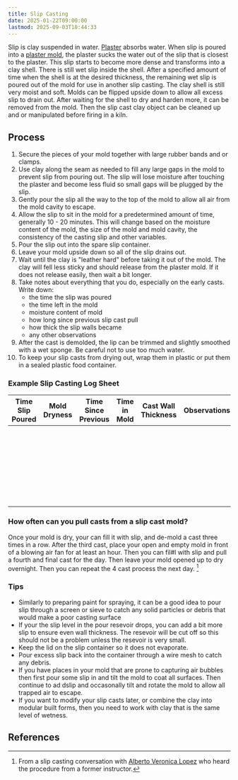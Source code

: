 ```yaml
---
title: Slip Casting
date: 2025-01-22T09:00:00
lastmod: 2025-09-03T10:44:33
---
```


Slip is clay suspended in water. [Plaster](./plaster.md) absorbs water. When slip is poured into a [plaster mold](./plaster-molds.md), the plaster sucks the water out of the slip that is closest to the plaster. This slip starts to become more dense and transforms into a clay shell. There is still wet slip inside the shell. After a specified amount of time when the shell is at the desired thickness, the remaining wet slip is poured out of the mold for use in another slip casting. The clay shell is still very moist and soft. Molds can be flipped upside down to allow all excess slip to drain out. After waiting for the shell to dry and harden more, it can be removed from the mold. Then the slip cast clay object can be cleaned up and or manipulated before firing in a kiln.

## Process

1. Secure the pieces of your mold together with large rubber bands and or clamps.
2. Use clay along the seam as needed to fill any large gaps in the mold to prevent slip from pouring out. The slip will lose moisture after touching the plaster and become less fluid so small gaps will be plugged by the slip.
3. Gently pour the slip all the way to the top of the mold to allow all air from the mold cavity to escape.
4. Allow the slip to sit in the mold for a predetermined amount of time, generally 10 - 20 minutes. This will change based on the moisture content of the mold, the size of the mold and mold cavity, the consistency of the casting slip and other variables.
5. Pour the slip out into the spare slip container.
6. Leave your mold upside down so all of the slip drains out.
7. Wait until the clay is "leather hard" before taking it out of the mold. The clay will fell less sticky and should release from the plaster mold. If it does not release easily, then wait a bit longer.
8. Take notes about everything that you do, especially on the early casts. Write down:
   - the time the slip was poured
   - the time left in the mold
   - moisture content of mold
   - how long since previous slip cast pull
   - how thick the slip walls became
   - any other observations
9. After the cast is demolded, the lip can be trimmed and slightly smoothed with a wet sponge. Be careful not to use too much water.
10. To keep your slip casts from drying out, wrap them in plastic or put them in a sealed plastic food container.

### Example Slip Casting Log Sheet

<div class="responsive-table-markdown">

| Time Slip Poured | Mold Dryness | Time Since Previous | Time in Mold | Cast Wall Thickness | Observations |
| ---------------- | ------------ | ------------------- | ------------ | ------------------- | ------------ |
| &nbsp;           | &nbsp;       | &nbsp;              | &nbsp;       | &nbsp;              | &nbsp;       |
| &nbsp;           | &nbsp;       | &nbsp;              |              |                     |              |
| &nbsp;           |              | &nbsp;              | &nbsp;       |                     |              |
|                  |              | &nbsp;              |              |                     |              |
|                  |              | &nbsp;              |              |                     |              |
|                  |              | &nbsp;              |              |                     |              |
|                  |              | &nbsp;              |              |                     |              |

</div>

### How often can you pull casts from a slip cast mold?

Once your mold is dry, your can fill it with slip, and de-mold a cast three times in a row. After the third cast, place your open and empty mold in front of a blowing air fan for at least an hour. Then you can fil#l with slip and pull a fourth and final cast for the day. Then leave your mold opened up to dry overnight. Then you can repeat the 4 cast process the next day. [^alberto-1]

### Tips

- Similarly to preparing paint for spraying, it can be a good idea to pour slip through a screen or sieve to catch any solid particles or debris that would make a poor casting surface
- If your the slip level in the pour resevoir drops, you can add a bit more slip to ensure even wall thickness. The resevoir will be cut off so this should not be a problem unless the resevoir is very small.
- Keep the lid on the slip container so it does not evaporate.
- Pour excess slip back into the container through a wire mesh to catch any debris.
- If you have places in your mold that are prone to capturing air bubbles then first pour some slip in and tilt the mold to coat all surfaces. Then continue to ad dslip and occasonally tilt and rotate the mold to allow all trapped air to escape.
- If you want to modify your slip casts later, or combine the clay into modular built forms, then you need to work with clay that is the same level of wetness.

## References

[^alberto-1]: From a slip casting conversation with [Alberto Veronica Lopez](https://www.instagram.com/albertoveronicalopez/) who heard the procedure from a former instructor.
